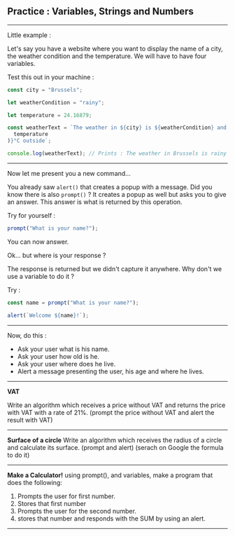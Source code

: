 ## Practice : Variables, Strings and Numbers

---

Little example :

Let's say you have a website where you want to display the name of a city, the weather condition and the temperature. We will have to have four variables.

Test this out in your machine :

```js
const city = "Brussels";

let weatherCondition = "rainy";

let temperature = 24.16879;

const weatherText = `The weather in ${city} is ${weatherCondition} and it's ${parseInt(
  temperature
)}°C outside`;

console.log(weatherText); // Prints : The weather in Brussels is rainy and it's 24°C outside.
```

---

Now let me present you a new command...

You already saw `alert()` that creates a popup with a message.
Did you know there is also `prompt()` ? It creates a popup as well but asks you to give an answer. This answer is what is returned by this operation.

Try for yourself :

```js
prompt("What is your name?");
```

You can now answer.

Ok... but where is your response ?

The response is returned but we didn't capture it anywhere. Why don't we use a variable to do it ?

Try :

```js
const name = prompt("What is your name?");

alert(`Welcome ${name}!`);
```

---

Now, do this :

- Ask your user what is his name.
- Ask your user how old is he.
- Ask your user where does he live.
- Alert a message presenting the user, his age and where he lives.

---

**VAT**

Write an algorithm which receives a price without VAT and returns the price with VAT with a rate of 21%. (prompt the price without VAT and alert the result with VAT)

---

**Surface of a circle**
Write an algorithm which receives the radius of a circle and calculate its surface. (prompt and alert) (serach on Google the formula to do it)

---

**Make a Calculator!** using prompt(), and variables, make a program that does the following:

1. Prompts the user for first number.
2. Stores that first number
3. Prompts the user for the second number.
4. stores that number and responds with the SUM by using an alert.

---
